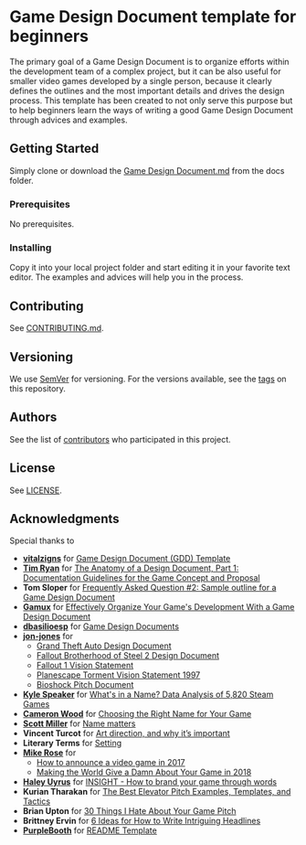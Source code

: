 # Game Design Document template for beginners

The primary goal of a Game Design Document is to organize efforts within the development team of a complex project, but it can be also useful for smaller video games developed by a single person, because it clearly defines the outlines and the most important details and drives the design process. This template has been created to not only serve this purpose but to help beginners learn the ways of writing a good Game Design Document through advices and examples.

## Getting Started

Simply clone or download the [Game Design Document.md](docs/Game%20Design%20Document.md) from the docs folder.

### Prerequisites

No prerequisites.

### Installing

Copy it into your local project folder and start editing it in your favorite text editor. The examples and advices will help you in the process.

## Contributing

See [CONTRIBUTING.md](CONTRIBUTING.md).

## Versioning

We use [SemVer](http://semver.org/) for versioning. For the versions available, see the [tags](https://github.com/kosinaz/game-design-document-template-for-beginners/tags) on this repository. 

## Authors

See the list of [contributors](https://github.com/kosinaz/game-design-document-template-for-beginners/contributors) who participated in this project.

## License

See [LICENSE](LICENSE).

## Acknowledgments

Special thanks to

* **[vitalzigns](http://vitalzigns.com/)** for [Game Design Document (GDD) Template](https://vitalzigns.itch.io/gdd)
* **[Tim Ryan](http://www.gamasutra.com/view/authors/915461/Tim_Ryan.php)** for [The Anatomy of a Design Document, Part 1: Documentation Guidelines for the Game Concept and Proposal](http://www.gamasutra.com/view/feature/3384/the_anatomy_of_a_design_document_.php)
* **Tom Sloper** for [Frequently Asked Question #2: Sample outline for a Game Design Document](http://www.sloperama.com/advice/specs.html)
* **[Gamux](https://tutsplus.com/authors/gamux?_ga=2.22725307.1689116585.1541960636-266152398.1537465956)** for [Effectively Organize Your Game's Development With a Game Design Document](https://code.tutsplus.com/articles/effectively-organize-your-games-development-with-a-game-design-document--active-10140)
* **[dbasilioesp](https://github.com/dbasilioesp)** for [Game Design Documents](https://github.com/dbasilioesp/game-design-documents)
* **[jon-jones](https://www.scribd.com/user/28174098/jon-jones)** for 
  * [Grand Theft Auto Design Document](https://www.scribd.com/doc/53563149/Grand-Theft-Auto-Design-Document)
  * [Fallout Brotherhood of Steel 2 Design Document](https://www.scribd.com/doc/32184089/Fallout-Brotherhood-of-Steel-2-Design-Document)
  * [Fallout 1 Vision Statement](https://www.scribd.com/doc/32182571/Fallout-1-Vision-Statement)
  * [Planescape Torment Vision Statement 1997](https://www.scribd.com/doc/32182096/Planescape-Torment-Vision-Statement-1997)
  * [Bioshock Pitch Document](https://www.scribd.com/doc/32211144/Bioshock-Pitch-Document)
* **[Kyle Speaker](https://tutsplus.com/authors/kyle-speaker?_ga=2.224439194.1689116585.1541960636-266152398.1537465956)** for [What's in a Name? Data Analysis of 5,820 Steam Games](https://gamedevelopment.tutsplus.com/articles/whats-in-a-name-data-analysis-of-5820-steam-games--cms-30101)
* **[Cameron Wood](https://tutsplus.com/authors/cameron-wood?_ga=2.245932036.1689116585.1541960636-266152398.1537465956)** for [Choosing the Right Name for Your Game](https://gamedevelopment.tutsplus.com/articles/choosing-the-right-name-for-your-game--gamedev-3895)
* **[Scott Miller](https://dukenukem.typepad.com/about.html)** for [Name matters](https://dukenukem.typepad.com/game_matters/2004/02/the_name_of_the.html)
* **Vincent Turcot** for [Art direction, and why it’s important](https://subaeria.com/2015/06/03/art-direction-and-why-its-important/)
* **Literary Terms** for [Setting](https://literaryterms.net/setting/)
* **[Mike Rose](https://twitter.com/RaveofRavendale)** for
  * [How to announce a video game in 2017](https://www.gamesindustry.biz/articles/2017-09-12-how-to-announce-a-video-game-in-2017)
  * [Making the World Give a Damn About Your Game in 2018](https://youtu.be/IWRu3RRqQmY)
* **[Haley Uyrus](http://uyrus.com/)** for [INSIGHT - How to brand your game through words](https://www.pcgamesinsider.biz/interviews-and-opinion/67383/insight-how-to-brand-your-game-through-words/)
* **Kurian Tharakan** for [The Best Elevator Pitch Examples, Templates, and Tactics](https://strategypeak.com/elevator-pitch-examples/)
* **Brian Upton** for [30 Things I Hate About Your Game Pitch](https://www.youtube.com/watch?v=4LTtr45y7P0)
* **Brittney Ervin** for [6 Ideas for How to Write Intriguing Headlines](http://www.inboundmarketingagents.com/inbound-marketing-agents-blog/bid/346450/6-Ideas-for-How-to-Write-Intriguing-Headlines)
* **[PurpleBooth](https://github.com/PurpleBooth)** for [README Template](https://gist.github.com/PurpleBooth/109311bb0361f32d87a2)
